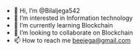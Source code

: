 - 👋 Hi, I’m @Bilaljega542
- 👀 I’m interested in Information technology 
- 🌱 I’m currently learning Blockchain 
- 💞️ I’m looking to collaborate on Blockchain 
- 📫 How to reach me beejega@gmail.com

<!---
Bilaljega542/Bilaljega542 is a ✨ special ✨ repository because its `README.md` (this file) appears on your GitHub profile.
You can click the Preview link to take a look at your changes.
--->
